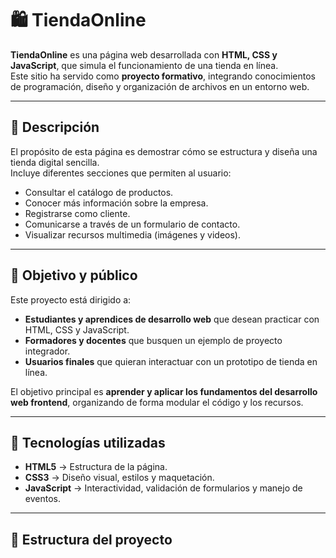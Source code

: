 # 🛍️ TiendaOnline

**TiendaOnline** es una página web desarrollada con **HTML, CSS y JavaScript**, que simula el funcionamiento de una tienda en línea.  
Este sitio ha servido como **proyecto formativo**, integrando conocimientos de programación, diseño y organización de archivos en un entorno web.

---

## 📖 Descripción
El propósito de esta página es demostrar cómo se estructura y diseña una tienda digital sencilla.  
Incluye diferentes secciones que permiten al usuario:

- Consultar el catálogo de productos.
- Conocer más información sobre la empresa.
- Registrarse como cliente.
- Comunicarse a través de un formulario de contacto.
- Visualizar recursos multimedia (imágenes y videos).

---

## 🎯 Objetivo y público
Este proyecto está dirigido a:
- **Estudiantes y aprendices de desarrollo web** que desean practicar con HTML, CSS y JavaScript.
- **Formadores y docentes** que busquen un ejemplo de proyecto integrador.
- **Usuarios finales** que quieran interactuar con un prototipo de tienda en línea.

El objetivo principal es **aprender y aplicar los fundamentos del desarrollo web frontend**, organizando de forma modular el código y los recursos.

---

## 🚀 Tecnologías utilizadas
- **HTML5** → Estructura de la página.
- **CSS3** → Diseño visual, estilos y maquetación.
- **JavaScript** → Interactividad, validación de formularios y manejo de eventos.

---

## 📂 Estructura del proyecto